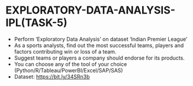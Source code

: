 # EXPLORATORY-DATA-ANALYSIS-IPL(TASK-5)

- Perform ‘Exploratory Data Analysis’ on dataset ‘Indian Premier League’
- As a sports analysts, find out the most successful teams, players and factors
contributing win or loss of a team.
- Suggest teams or players a company should endorse for its products.
- You can choose any of the tool of your choice
(Python/R/Tableau/PowerBI/Excel/SAP/SAS)
- Dataset: https://bit.ly/34SRn3b
